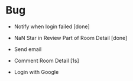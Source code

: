 # Bug

- Notify when login failed [done]

- NaN Star in Review Part of Room Detail [done]

- Send email

- Comment Room Detail [1s]

- Login with Google

